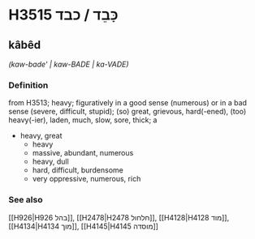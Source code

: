 # H3515 כָּבֵד / כבד

## kâbêd

_(kaw-bade' | kaw-BADE | ka-VADE)_

### Definition

from H3513; heavy; figuratively in a good sense (numerous) or in a bad sense (severe, difficult, stupid); (so) great, grievous, hard(-ened), (too) heavy(-ier), laden, much, slow, sore, thick; a

- heavy, great
  - heavy
  - massive, abundant, numerous
  - heavy, dull
  - hard, difficult, burdensome
  - very oppressive, numerous, rich

### See also

[[H926|H926 בהל]], [[H2478|H2478 חלחול]], [[H4128|H4128 מוד]], [[H4134|H4134 מוך]], [[H4145|H4145 מוסדה]]

